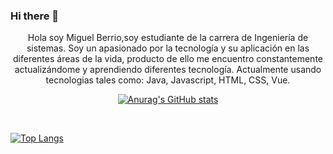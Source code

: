 ### Hi there 👋

<p align="center">
Hola soy Miguel Berrio,soy estudiante de la carrera de Ingeniería de sistemas. Soy un apasionado por la tecnología y su aplicación en las diferentes áreas de la vida, producto de ello me encuentro constantemente actualizándome y aprendiendo diferentes tecnología. Actualmente usando tecnologias tales como: Java, Javascript, HTML, CSS, Vue.
</p>

<div align="center">
  
[![Anurag's GitHub stats](https://github-readme-stats.vercel.app/api?username=mabmab159&show_icons=true&bg_color=000000&text_color=FFFFFF&title_color=FFFFFF)](https://github.com/mabmab159/github-readme-stats)
</div>
  <br>

[![Top Langs](https://github-readme-stats.vercel.app/api/top-langs/?username=mabmab159&layout=compact)](https://github.com/mabmab159/github-readme-stats)
<!--
**mabmab159/mabmab159** is a ✨ _special_ ✨ repository because its `README.md` (this file) appears on your GitHub profile.

Here are some ideas to get you started:

- 🔭 I’m currently working on ...
- 🌱 I’m currently learning ...
- 👯 I’m looking to collaborate on ...
- 🤔 I’m looking for help with ...
- 💬 Ask me about ...
- 📫 How to reach me: ...
- 😄 Pronouns: ...
- ⚡ Fun fact: ...
-->
